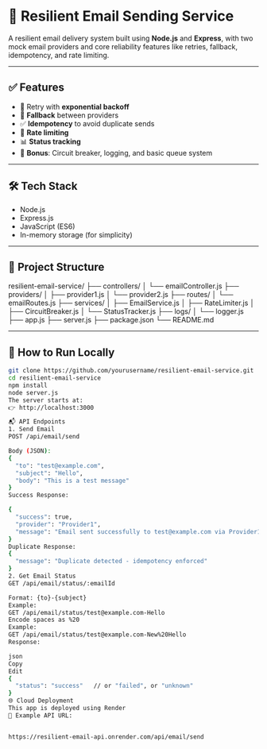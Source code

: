 # 📧 Resilient Email Sending Service

A resilient email delivery system built using **Node.js** and **Express**, with two mock email providers and core reliability features like retries, fallback, idempotency, and rate limiting.

---

## ✅ Features

- 🔁 Retry with **exponential backoff**
- 🔄 **Fallback** between providers
- ✅ **Idempotency** to avoid duplicate sends
- 🚦 **Rate limiting**
- 📊 **Status tracking**
- 🧠 **Bonus**: Circuit breaker, logging, and basic queue system

---

## 🛠️ Tech Stack

- Node.js
- Express.js
- JavaScript (ES6)
- In-memory storage (for simplicity)

---

## 📁 Project Structure

resilient-email-service/
├── controllers/
│ └── emailController.js
├── providers/
│ ├── provider1.js
│ └── provider2.js
├── routes/
│ └── emailRoutes.js
├── services/
│ ├── EmailService.js
│ ├── RateLimiter.js
│ ├── CircuitBreaker.js
│ └── StatusTracker.js
├── logs/
│ └── logger.js
├── app.js
├── server.js
├── package.json
└── README.md



---

## 🚀 How to Run Locally

```bash
git clone https://github.com/yourusername/resilient-email-service.git
cd resilient-email-service
npm install
node server.js
The server starts at:
👉 http://localhost:3000

📬 API Endpoints
1. Send Email
POST /api/email/send

Body (JSON):
{
  "to": "test@example.com",
  "subject": "Hello",
  "body": "This is a test message"
}
Success Response:

{
  "success": true,
  "provider": "Provider1",
  "message": "Email sent successfully to test@example.com via Provider1"
}
Duplicate Response:
{
  "message": "Duplicate detected - idempotency enforced"
}
2. Get Email Status
GET /api/email/status/:emailId

Format: {to}-{subject}
Example:
GET /api/email/status/test@example.com-Hello
Encode spaces as %20
Example:
GET /api/email/status/test@example.com-New%20Hello
Response:

json
Copy
Edit
{
  "status": "success"   // or "failed", or "unknown"
}
🌐 Cloud Deployment
This app is deployed using Render
🚀 Example API URL:


https://resilient-email-api.onrender.com/api/email/send
